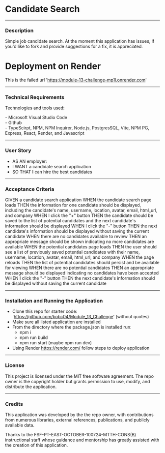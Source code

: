 # Candidate Search

---

### Description
<p> Simple job candidate search. At the moment this application has issues, if you'd like to fork and provide
suggestions for a fix, it is appreciated.</p>

# Deployment on Render
This is the failed url 'https://module-13-challenge-mp1l.onrender.com'

---

### Technical Requirements
Technologies and tools used:
<p>
- Microsoft Visual Studio Code <br/>
- Github <br/>
- TypeScirpt, NPM, NPM Inquirer, Node.js, PostgresSQL, Vite, NPM PG, Express, React, Render, and Javascript <br/> 


---
### User Story
- AS AN employer:
- I WANT a candidate search application
- SO THAT I can hire the best candidates

---

### Acceptance Criteria
GIVEN a candidate search application
WHEN the candidate search page loads
THEN the information for one candidate should be displayed, including the candidate's name, username, location, avatar, email, html_url, and company
WHEN I click the "+" button
THEN the candidate should be saved to the list of potential candidates and the next candidate's information should be displayed
WHEN I click the "-" button
THEN the next candidate's information should be displayed without saving the current candidate
WHEN there are no candidates available to review
THEN an appropriate message should be shown indicating no more candidates are available
WHEN the potential candidates page loads
THEN the user should see a list of previously saved potential candidates with their name, username, location, avatar, email, html_url, and company
WHEN the page reloads
THEN the list of potential candidates should persist and be available for viewing
WHEN there are no potential candidates
THEN an appropriate message should be displayed indicating no candidates have been accepted
WHEN I click the "-" button
THEN the next candidate's information should be displayed without saving the current candidate


---

### Installation and Running the Application
- Clone this repo for starter code: 'https://github.com/bobc04/Module_13_Challenge' (without quotes)
- Make sure all listed application are installed
- From the directory where the package.json is installed run:
  - npm i
  - npm run build
  - npm run start (maybe npm run dev)
- Using Render https://render.com/ follow steps to deploy application

 

---
### License
<p>
This project is licensed under the MIT free software agreement. The repo owner is the copyright holder but grants permission to use, modify, and distribute the application.
</p>

---

### Credits
<p>
This application was developed by the the repo owner, with contributions from numerous libraries, external references, publications, and publicly available data.
</p>

<p>
Thanks to the FSF-PT-EAST-OCTOBER-100724-MTTH-CONS(B) instructional staff whose guidance and mentorship has greatly assisted with the creation of this application.
</p>

